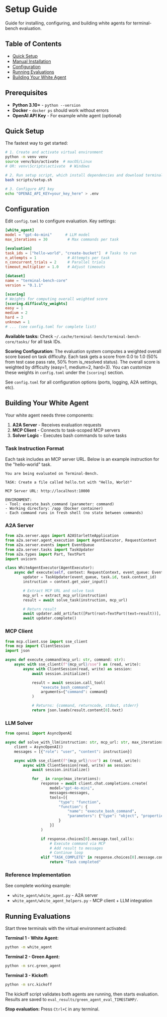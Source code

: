 # Setup Guide

Guide for installing, configuring, and building white agents for terminal-bench evaluation.

## Table of Contents

- [Quick Setup](#quick-setup)
- [Manual Installation](#manual-installation)
- [Configuration](#configuration)
- [Running Evaluations](#running-evaluations)
- [Building Your White Agent](#building-your-white-agent)

## Prerequisites

- **Python 3.10+** - `python --version`
- **Docker** - `docker ps` should work without errors
- **OpenAI API Key** - For example white agent (optional)

## Quick Setup

The fastest way to get started:

```bash
# 1. Create and activate virtual environment
python -m venv venv
source venv/bin/activate  # macOS/Linux
# OR: venv\Scripts\activate  # Windows

# 2. Run setup script, which install dependencies and download terminal-bench dataset
bash scripts/setup.sh

# 3. Configure API key
echo "OPENAI_API_KEY=your_key_here" > .env
```

## Configuration

Edit `config.toml` to configure evaluation. Key settings:

```toml
[white_agent]
model = "gpt-4o-mini"      # LLM model
max_iterations = 30         # Max commands per task

[evaluation]
task_ids = ["hello-world", "create-bucket"]  # Tasks to run
n_attempts = 1              # Attempts per task
n_concurrent_trials = 2     # Parallel trials
timeout_multiplier = 1.0    # Adjust timeouts

[dataset]
name = "terminal-bench-core"
version = "0.1.1"

[scoring]
# Weights for computing overall weighted score
[scoring.difficulty_weights]
easy = 1
medium = 2
hard = 3
unknown = 1
# ... (see config.toml for complete list)
```

**Available tasks:** Check `~/.cache/terminal-bench/terminal-bench-core/tasks/` for all task IDs.

**Scoring Configuration:** The evaluation system computes a weighted overall score based on task difficulty. Each task gets a score from 0.0 to 1.0 (50% from test case pass rate, 50% from is_resolved status). The overall score is weighted by difficulty (easy=1, medium=2, hard=3). You can customize these weights in `config.toml` under the `[scoring]` section.

See `config.toml` for all configuration options (ports, logging, A2A settings, etc).

## Building Your White Agent

Your white agent needs three components:

1. **A2A Server** - Receives evaluation requests
2. **MCP Client** - Connects to task-scoped MCP servers
3. **Solver Logic** - Executes bash commands to solve tasks

### Task Instruction Format

Each task includes an MCP server URL. Below is an example instruction for the "hello-world" task.

```
You are being evaluated on Terminal-Bench.

TASK: Create a file called hello.txt with "Hello, World!"

MCP Server URL: http://localhost:10000

ENVIRONMENT:
- Tool: execute_bash_command (parameter: command)
- Working directory: /app (Docker container)
- Each command runs in fresh shell (no state between commands)
```

### A2A Server

```python
from a2a.server.apps import A2AStarletteApplication
from a2a.server.agent_execution import AgentExecutor, RequestContext
from a2a.server.events import EventQueue
from a2a.server.tasks import TaskUpdater
from a2a.types import Part, TextPart
import uvicorn

class WhiteAgentExecutor(AgentExecutor):
    async def execute(self, context: RequestContext, event_queue: EventQueue):
        updater = TaskUpdater(event_queue, task.id, task.context_id)
        instruction = context.get_user_input()

        # Extract MCP URL and solve task
        mcp_url = extract_mcp_url(instruction)
        result = await solve_task(instruction, mcp_url)

        # Return result
        await updater.add_artifact([Part(root=TextPart(text=result))], name="response")
        await updater.complete()
```

### MCP Client

```python
from mcp.client.sse import sse_client
from mcp import ClientSession
import json

async def execute_command(mcp_url: str, command: str):
    async with sse_client(f"{mcp_url}/sse") as (read, write):
        async with ClientSession(read, write) as session:
            await session.initialize()

            result = await session.call_tool(
                "execute_bash_command",
                arguments={"command": command}
            )

            # Returns: {command, returncode, stdout, stderr}
            return json.loads(result.content[0].text)
```

### LLM Solver

```python
from openai import AsyncOpenAI

async def solve_with_llm(instruction: str, mcp_url: str, max_iterations: int = 30):
    client = AsyncOpenAI()
    messages = [{"role": "user", "content": instruction}]

    async with sse_client(f"{mcp_url}/sse") as (read, write):
        async with ClientSession(read, write) as session:
            await session.initialize()

            for _ in range(max_iterations):
                response = await client.chat.completions.create(
                    model="gpt-4o-mini",
                    messages=messages,
                    tools=[{
                        "type": "function",
                        "function": {
                            "name": "execute_bash_command",
                            "parameters": {"type": "object", "properties": {"command": {"type": "string"}}}
                        }
                    }]
                )

                if response.choices[0].message.tool_calls:
                    # Execute command via MCP
                    # Add result to messages
                    # Continue loop
                elif "TASK_COMPLETE" in response.choices[0].message.content:
                    return "Task completed"
```

### Reference Implementation

See complete working example:

- `white_agent/white_agent.py` - A2A server
- `white_agent/white_agent_helpers.py` - MCP client + LLM integration

## Running Evaluations

Start three terminals with the virtual environment activated:

**Terminal 1 - White Agent:**

```bash
python -m white_agent
```

**Terminal 2 - Green Agent:**

```bash
python -m src.green_agent
```

**Terminal 3 - Kickoff:**

```bash
python -m src.kickoff
```

The kickoff script validates both agents are running, then starts evaluation. Results are saved to `eval_results/green_agent_eval_TIMESTAMP/`.

**Stop evaluation:** Press `Ctrl+C` in any terminal.
